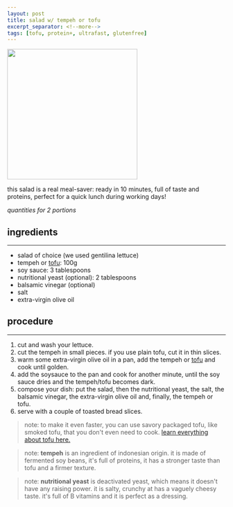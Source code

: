 ```yaml
---
layout: post
title: salad w/ tempeh or tofu
excerpt_separator: <!--more-->
tags: [tofu, protein+, ultrafast, glutenfree]
---
```


 <img src="../../../images/tempeh-salad.jpeg" width="300">
 
 <!--more-->

 this salad is a real meal-saver: ready in 10 minutes, full of taste and proteins, perfect for a quick lunch during working days!

 *quantities for 2 portions*

## ingredients
---

- salad of choice (we used gentilina lettuce)
- tempeh or [tofu](https://fagiolini.github.io/guide-tofu/): 100g
- soy sauce: 3 tablespoons
- nutritional yeast (optional): 2 tablespoons
- balsamic vinegar (optional)
- salt
- extra-virgin olive oil

## procedure
---

1. cut and wash your lettuce.
2. cut the tempeh in small pieces. if you use plain tofu, cut it in thin slices.
3. warm some extra-virgin olive oil in a pan, add the tempeh or [tofu](https://fagiolini.github.io/guide-tofu/) and cook until golden.
4. add the soysauce to the pan and cook for another minute, until the soy sauce dries and the tempeh/tofu becomes dark.
5. compose your dish: put the salad, then the nutritional yeast, the salt, the balsamic vinegar, the extra-virgin olive oil and, finally, the tempeh or tofu. 
6. serve with a couple of toasted bread slices.

> note: to make it even faster, you can use savory packaged tofu, like smoked tofu, that you don't even need to cook. [learn everything about tofu here.](https://fagiolini.github.io/guide-tofu/)

> note: **tempeh** is an ingredient of indonesian origin. it is made of fermented soy beans, it's full of proteins, it has a stronger taste than tofu and a firmer texture.

> note: **nutritional yeast** is deactivated yeast, which means it doesn't have any raising power. it is salty, crunchy at has a vaguely cheesy taste. it's full of B vitamins and it is perfect as a dressing.



